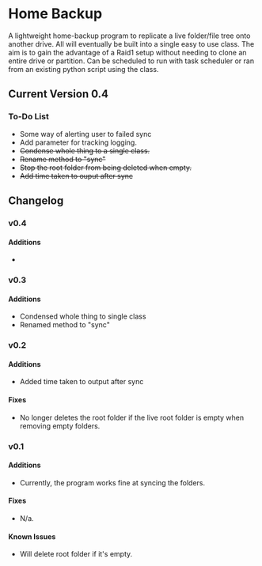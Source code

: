 # Home Backup

A lightweight home-backup program to replicate a live folder/file tree onto another drive. All will eventually be built into a single easy to use class.
The aim is to gain the advantage of a Raid1 setup without needing to clone an entire drive or partition. Can be scheduled to run with task scheduler or ran from an existing python script using the class.

## Current Version 0.4
### To-Do List
- Some way of alerting user to failed sync
- Add parameter for tracking logging.
- ~~Condense whole thing to a single class.~~
- ~~Rename method to "sync"~~
- ~~Stop the root folder from being deleted when empty.~~
- ~~Add time taken to ouput after sync~~

## Changelog
### v0.4
#### Additions
- 



### v0.3
#### Additions
- Condensed whole thing to single class
- Renamed method to "sync"



### v0.2
#### Additions
- Added time taken to output after sync 

#### Fixes
- No longer deletes the root folder if the live root folder is empty when removing empty folders.



### v0.1
#### Additions
- Currently, the program works fine at syncing the folders.

#### Fixes
- N/a.

#### Known Issues
- Will delete root folder if it's empty.